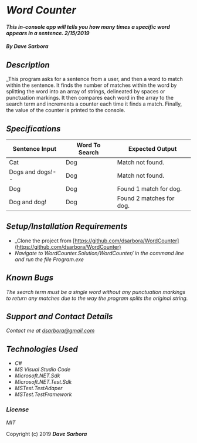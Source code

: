 # _Word Counter_

#### _This in-console app will tells you how many times a specific word appears in a sentence. 2/15/2019_

#### _By **Dave Sarbora**_

## _Description_
_This program asks for a sentence from a user, and then a word to match within the sentence. It finds the number of matches within the word by splitting the word into an array of strings, delineated by spaces or punctuation markings. It then compares each word in the array to the search term and increments a counter each time it finds a match. Finally, the value of the counter is printed to the console. 

## _Specifications_

| Sentence Input | Word To Search | Expected Output        |
|----------------|----------------|------------------------|
|Cat             |Dog             |Match not found.        |
|Dogs and dogs!--|Dog             |Match not found.        |
|Dog             |Dog             |Found 1 match for dog.  |
|Dog and dog!    |Dog             |Found 2 matches for dog.|

## _Setup/Installation Requirements_
* _Clone the project from [https://github.com/dsarbora/WordCounter](https://github.com/dsarbora/WordCounter)
* _Navigate to WordCounter.Solution/WordCounter/ in the command line and run the file Program.exe_

## _Known Bugs_
_The search term must be a single word without any punctuation markings to return any matches due to the way the program splits the original string._

## _Support and Contact Details_
_Contact me at [dsarbora@gmail.com](dsarbora@gmail.com)_

## _Technologies Used_
* _C#_
* _MS Visual Studio Code_
* _Microsoft.NET.Sdk_
* _Microsoft.NET.Test.Sdk_
* _MSTest.TestAdaper_
* _MSTest.TestFramework_

### _License_

*MIT*

Copyright (c) 2019 **_Dave Sarbora_**